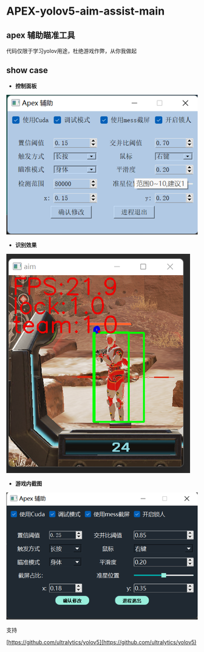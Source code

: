 # APEX-yolov5-aim-assist-main

## apex 辅助瞄准工具
代码仅限于学习yolov用途，杜绝游戏作弊，从你我做起

## show case

* **控制面板**

![控制面板](./show_case/property_contorl.png)

* **识别效果**

![img_1.png](img_1.png)

* **游戏内截图**

![img.png](img.png)


支持

[https://github.com/ultralytics/yolov5](https://github.com/ultralytics/yolov5)